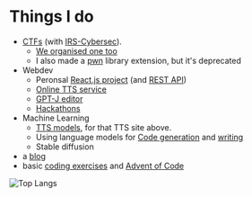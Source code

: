 # Things I do

* [CTFs](https://github.com/IRS-Cybersec/ctfdump) (with [IRS-Cybersec](https://irscybersec.tk/)). 
  * [We organised one too](https://github.com/IRS-Cybersec/Sieberrsec-CTF-3.0)
  * I also made a [pwn](https://github.com/152334H/pwnscripts) library extension, but it's deprecated
* Webdev
  * Peronsal [React.js project](https://github.com/152334H/react-viewer-viewer) (and [REST API](https://github.com/152334H/react-viewer-viewer-api))
  * [Online TTS service](https://github.com/152334H/CTN-webapp)
  * [GPT-J editor](https://github.com/152334H/gpt-j-editor)
  * [Hackathons](https://github.com/152334H/fithack-backend)
* Machine Learning
  * [TTS models](https://152334h.github.io/disco-narrator/), for that TTS site above.
  * Using language models for [Code generation](https://github.com/152334H/Copilot-at-home) and [writing](https://github.com/152334H/gpt-j-editor)
  * Stable diffusion
* a [blog](https://152334h.github.io)
* basic [coding exercises](https://github.com/152334H/exercises) and [Advent of Code](https://github.com/152334H/aoc)

![Top Langs](https://github-readme-stats.vercel.app/api/top-langs/?username=152334H&layout=compact)

